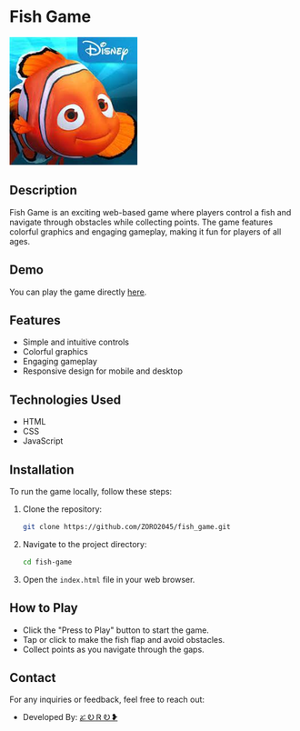 # Fish Game

![Fish Game Banner](fish_game.jpg)

## Description

Fish Game is an exciting web-based game where players control a fish and navigate through obstacles while collecting points. The game features colorful graphics and engaging gameplay, making it fun for players of all ages.

## Demo

You can play the game directly [here](https://zoro2045.github.io/fish_game/).

## Features

- Simple and intuitive controls
- Colorful graphics
- Engaging gameplay
- Responsive design for mobile and desktop

## Technologies Used

- HTML
- CSS
- JavaScript

## Installation

To run the game locally, follow these steps:

1. Clone the repository:
    ```bash
    git clone https://github.com/ZORO2045/fish_game.git
    ```
2. Navigate to the project directory:
    ```bash
    cd fish-game
    ```
3. Open the `index.html` file in your web browser.

## How to Play

- Click the "Press to Play" button to start the game.
- Tap or click to make the fish flap and avoid obstacles.
- Collect points as you navigate through the gaps.

## Contact

For any inquiries or feedback, feel free to reach out:

- Developed By: [ፚ Ꭷ Ꮢ Ꭷ ❥](https://t.me/ZORO2045)
